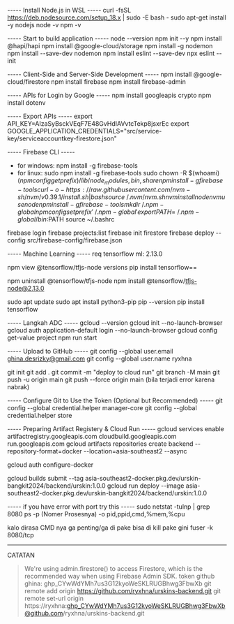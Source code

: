 ----- Install Node.js in WSL -----
curl -fsSL https://deb.nodesource.com/setup_18.x | sudo -E bash -
sudo apt-get install -y nodejs
node -v
npm -v

----- Start to build application -----
node --version
npm init --y
npm install @hapi/hapi
npm install @google-cloud/storage
npm install -g nodemon
npm install --save-dev nodemon
npm install eslint --save-dev
npx eslint --init

----- Client-Side and Server-Side Development -----
npm install @google-cloud/firestore
npm install firebase
npm install firebase-admin

----- APIs for Login by Google -----
npm install googleapis crypto
npm install dotenv

----- Export APIs -----
export API_KEY=AIzaSyBsckVEqF7E48GvHdIAVvtcTekp8jsxrEc
export GOOGLE_APPLICATION_CREDENTIALS="src/service-key/serviceaccountkey-firestore.json"

----- Firebase CLI -----
- for windows: npm install -g firebase-tools 
- for linux: sudo npm install -g firebase-tools
  sudo chown -R $(whoami) $(npm config get prefix)/{lib/node_modules,bin,share}
  npm install -g firebase-tools
  curl -o- https://raw.githubusercontent.com/nvm-sh/nvm/v0.39.1/install.sh | bash
  source ~/.nvm/nvm.sh
  nvm install node
  nvm use node
  npm install -g firebase-tools
  mkdir ~/.npm-global
  npm config set prefix '~/.npm-global'
  export PATH=~/.npm-global/bin:$PATH
  source ~/.bashrc

firebase login
firebase projects:list
firebase init firestore
firebase deploy --config src/firebase-config/firebase.json

----- Machine Learning -----
req tensorflow ml: 2.13.0

npm view @tensorflow/tfjs-node versions
pip install tensorflow==<tab>

npm uninstall @tensorflow/tfjs-node
npm install @tensorflow/tfjs-node@2.13.0

sudo apt update
sudo apt install python3-pip
pip --version
pip install tensorflow

----- Langkah ADC -----
gcloud --version
gcloud init --no-launch-browser
gcloud auth application-default login --no-launch-browser
gcloud config get-value project
npm run start

----- Upload to GitHub -----
git config --global user.email ghina.desrizky@gmail.com
git config --global user.name ryxhna

git init
git add .
git commit -m "deploy to cloud run"
git branch -M main
git push -u origin main
git push --force origin main (bila terjadi error karena nabrak)

----- Configure Git to Use the Token (Optional but Recommended) -----
git config --global credential.helper manager-core
git config --global credential.helper store

----- Preparing Artifact Registery & Cloud Run -----
gcloud services enable artifactregistry.googleapis.com cloudbuild.googleapis.com run.googleapis.com
gcloud artifacts repositories create backend --repository-format=docker --location=asia-southeast2 --async

gcloud auth configure-docker

gcloud builds submit --tag asia-southeast2-docker.pkg.dev/urskin-bangkit2024/backend/urskin:1.0.0
gcloud run deploy --image asia-southeast2-docker.pkg.dev/urskin-bangkit2024/backend/urskin:1.0.0

----- if you have error with port try this -----
sudo netstat -tulnp | grep 8080
ps -p (Nomer Prosesnya) -o pid,ppid,cmd,%mem,%cpu

kalo dirasa CMD nya ga penting/ga di pake bisa di kill pake gini 
fuser -k 8080/tcp

------------------------------
CATATAN
> We're using admin.firestore() to access Firestore, which is the recommended way when using Firebase Admin SDK.
> token github ghina: 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
> git remote add origin https://github.com/ryxhna/urskins-backend.git
> git remote set-url origin https://ryxhna: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@github.com/ryxhna/urskins-backend.git

